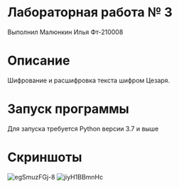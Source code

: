 # Лабораторная работа № 3
Выполнил Малюнкин Илья Фт-210008
# Описание
Шифрование и расшифровка текста шифром Цезаря.
# Запуск программы
Для запуска требуется Python версии 3.7 и выше
# Скриншоты
![egSmuzFGj-8](https://user-images.githubusercontent.com/114622207/192898082-7cde02fe-d4e4-4d81-aa81-c00bb20ae4f4.jpg)
![jiyH1BBmnHc](https://user-images.githubusercontent.com/114622207/192898096-a5780f2d-0105-4ae5-8c1f-00846210465d.jpg)
